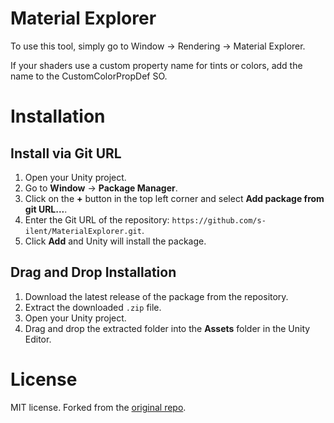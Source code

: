 # Material Explorer
To use this tool, simply go to Window -> Rendering -> Material Explorer.

If your shaders use a custom property name for tints or colors, add the name to the CustomColorPropDef SO. 

# Installation

## Install via Git URL
1. Open your Unity project.
2. Go to **Window** -> **Package Manager**.
3. Click on the **+** button in the top left corner and select **Add package from git URL...**.
4. Enter the Git URL of the repository: `https://github.com/s-ilent/MaterialExplorer.git`.
5. Click **Add** and Unity will install the package.

## Drag and Drop Installation
1. Download the latest release of the package from the repository.
2. Extract the downloaded `.zip` file.
3. Open your Unity project.
4. Drag and drop the extracted folder into the **Assets** folder in the Unity Editor.

# License
MIT license. Forked from the [original repo](https://github.com/Kulgann/MaterialExplorer).
